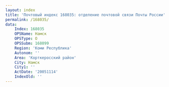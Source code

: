 ```yaml
---
layout: index
title: 'Почтовый индекс 168035: отделение почтовой связи Почты России'
permalink: /168035/
data:
    Index: 168035
    OPSName: Намск
    OPSType: О
    OPSSubm: 168099
    Region: 'Коми Республика'
    Autonom: ''
    Area: 'Корткеросский район'
    City: Намск
    City1: ''
    ActDate: '20051114'
    IndexOld: ''
---
```

